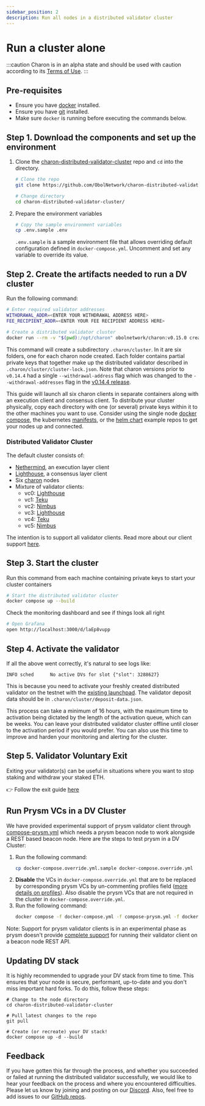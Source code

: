 ```yaml
---
sidebar_position: 2
description: Run all nodes in a distributed validator cluster
---
```


# Run a cluster alone

:::caution
Charon is in an alpha state and should be used with caution according to its [Terms of Use](https://obol.tech/terms.pdf).
:::

## Pre-requisites

- Ensure you have [docker](https://docs.docker.com/engine/install/) installed.
- Ensure you have [git](https://git-scm.com/downloads) installed. 
- Make sure `docker` is running before executing the commands below.

## Step 1. Download the components and set up the environment

1. Clone the [charon-distributed-validator-cluster](https://github.com/ObolNetwork/charon-distributed-validator-cluster) repo and `cd` into the directory.

   ```sh
   # Clone the repo
   git clone https://github.com/ObolNetwork/charon-distributed-validator-cluster.git

   # Change directory
   cd charon-distributed-validator-cluster/
   ```

2. Prepare the environment variables

   ```sh
   # Copy the sample environment variables
   cp .env.sample .env
   ```
   `.env.sample` is a sample environment file that allows overriding default configuration defined in `docker-compose.yml`. Uncomment and set any variable to override its value.

## Step 2. Create the artifacts needed to run a DV cluster

Run the following command:

```sh
# Enter required validator addresses
WITHDRAWAL_ADDR=<ENTER YOUR WITHDRAWAL ADDRESS HERE>
FEE_RECIPIENT_ADDR=<ENTER YOUR FEE RECIPIENT ADDRESS HERE>

# Create a distributed validator cluster
docker run --rm -v "$(pwd):/opt/charon" obolnetwork/charon:v0.15.0 create cluster --name="mycluster" --withdrawal-addresses="${WITHDRAWAL_ADDR}" --fee-recipient-addresses="${FEE_RECIPIENT_ADDR}" --nodes 6 --threshold 5
```

This command will create a subdirectory `.charon/cluster`. In it are six folders, one for each charon node created. Each folder contains partial private keys that together make up the distributed validator described in `.charon/cluster/cluster-lock.json`. Note
that charon versions prior to `v0.14.4` had a single `--withdrawal-address` flag which was changed to the `--withdrawal-addresses` flag in the [v0.14.4 release](https://github.com/ObolNetwork/charon/releases/tag/v0.14.4).

This guide will launch all six charon clients in separate containers along with an execution client and consensus client. To distribute your cluster physically, copy each directory with one (or several) private keys within it to the other machines you want to use. Consider using the single node [docker compose](https://github.com/ObolNetwork/charon-distributed-validator-node), the kubernetes [manifests](https://github.com/ObolNetwork/charon-k8s-distributed-validator-node), or the [helm chart](https://github.com/ObolNetwork/helm-charts) example repos to get your nodes up and connected.

### Distributed Validator Cluster

The default cluster consists of:
- [Nethermind](https://github.com/NethermindEth/nethermind), an execution layer client
- [Lighthouse](https://github.com/sigp/lighthouse), a consensus layer client
- Six [charon](https://github.com/ObolNetwork/charon) nodes
- Mixture of validator clients:
   - vc0: [Lighthouse](https://github.com/sigp/lighthouse)
   - vc1: [Teku](https://github.com/ConsenSys/teku)
   - vc2: [Nimbus](https://github.com/status-im/nimbus-eth2)
   - vc3: [Lighthouse](https://github.com/sigp/lighthouse)
   - vc4: [Teku](https://github.com/ConsenSys/teku)
   - vc5: [Nimbus](https://github.com/status-im/nimbus-eth2)

The intention is to support all validator clients. Read more about our client support [here](https://dvt.obol.tech).

## Step 3. Start the cluster
Run this command from each machine containing private keys to start your cluster containers

```sh
# Start the distributed validator cluster
docker compose up --build
```
Check the monitoring dashboard and see if things look all right

```sh
# Open Grafana
open http://localhost:3000/d/laEp8vupp
```

## Step 4. Activate the validator

If all the above went correctly, it's natural to see logs like:

`INFO sched      No active DVs for slot {"slot": 3288627}`

This is because you need to activate your freshly created distributed validator on the testnet with the [existing launchpad](https://goerli.launchpad.ethereum.org/en/). The validator deposit data should be in `.charon/cluster/deposit-data.json`.

This process can take a minimum of 16 hours, with the maximum time to activation being dictated by the length of the activation queue, which can be weeks. You can leave your distributed validator cluster offline until closer to the activation period if you would prefer. You can also use this time to improve and harden your monitoring and alerting for the cluster.

## Step 5. Validator Voluntary Exit

Exiting your validator(s) can be useful in situations where you want to stop staking and withdraw your staked ETH.

👉 Follow the exit guide [here](docs/int/quickstart/quickstart-exit.md)

## Run Prysm VCs in a DV Cluster

We have provided experimental support of prysm validator client through [compose-prysm.yml](https://github.com/ObolNetwork/charon-distributed-validator-cluster/blob/main/compose-prysm.yml) 
which needs a prysm beacon node to work alongside a REST based beacon node. Here are the steps to test prysm in a DV Cluster:

1. Run the following command:
   ```sh
   cp docker-compose.override.yml.sample docker-compose.override.yml
   ```
2. **Disable** the VCs in `docker-compose.override.yml` that are to be replaced by corresponding prysm VCs by un-commenting profiles field
([more details on profiles](https://docs.docker.com/compose/profiles/)). Also disable the prysm VCs that are not required in the cluster in `docker-compose.override.yml`.
3. Run the following command:
   ```sh
   docker compose -f docker-compose.yml -f compose-prysm.yml -f docker-compose.override.yml up --build
   ```

Note: Support for prysm validator clients is in an experimental phase as prysm doesn't provide [complete support](https://github.com/prysmaticlabs/prysm/issues/11580)
for running their validator client on a beacon node REST API. 

## Updating DV stack

It is highly recommended to upgrade your DV stack from time to time. This ensures that your node is secure, performant, up-to-date and you don't miss important hard forks.
To do this, follow these steps:
```
# Change to the node directory
cd charon-distributed-validator-cluster

# Pull latest changes to the repo
git pull

# Create (or recreate) your DV stack!
docker compose up -d --build
```

## Feedback

If you have gotten this far through the process, and whether you succeeded or failed at running the distributed validator successfully, we would like to hear
your feedback on the process and where you encountered difficulties. Please let us know by joining and posting on our [Discord](https://discord.gg/n6ebKsX46w). 
Also, feel free to add issues to our [GitHub repos](https://github.com/ObolNetwork).